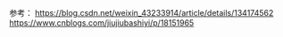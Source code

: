 参考：
https://blog.csdn.net/weixin_43233914/article/details/134174562
https://www.cnblogs.com/jiujiubashiyi/p/18151965
